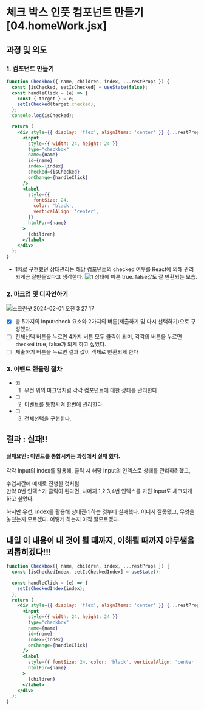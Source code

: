 # 체크 박스 인풋 컴포넌트 만들기 [04.homeWork.jsx]

## 과정 및 의도

### 1. 컴포넌트 만들기

```jsx
function Checkbox({ name, children, index, ...restProps }) {
  const [isChecked, setIsChecked] = useState(false);
  const handleClick = (e) => {
    const { target } = e;
    setIsChecked(target.checked);
  };
  console.log(isChecked);

  return (
    <div style={{ display: 'flex', alignItems: 'center' }} {...restProps}>
      <input
        style={{ width: 24, height: 24 }}
        type="checkbox"
        name={name}
        id={name}
        index={index}
        checked={isChecked}
        onChange={handleClick}
      />
      <label
        style={{
          fontSize: 24,
          color: 'black',
          verticalAlign: 'center',
        }}
        htmlFor={name}
      >
        {children}
      </label>
    </div>
  );
}
```

- 1차로 구현했던 상태관리는 해당 컴포넌트의 checked 여부를 React에 의해 관리되게끔 잘만들었다고 생각한다.
![1](https://github.com/clapsheep/lecture-practice/assets/140643716/bfc2f4c4-f3ac-4ba4-86b3-78467139bfad)
상태에 따른 true. false값도 잘 반환되는 모습.


### 2. 마크업 및 디자인하기
![스크린샷 2024-02-01 오전 3 27 17](https://github.com/clapsheep/lecture-practice/assets/140643716/332a9f44-9e25-48fc-88e7-9a81cb5912e1)

- [x] 총 5가지의 Input:check 요소와 2가지의 버튼(제출하기 및 다시 선택하기)으로 구성했다.
- [ ] 전체선택 버튼을 누르면 4가지 버튼 모두 클릭이 되며, 각각의 버튼을 누르면 `checked` true, false가 되게 하고 싶었다.
- [ ] 제출하기 버튼을 누르면 결과 값이 객체로 반환되게 한다

### 3. 이벤트 핸들링 절차

- [x] 1. 우선 위의 마크업처럼 각각 컴포넌트에 대한 상태를 관리한다
- [ ] 2. 이벤트를 통합시켜 한번에 관리한다.
- [ ] 3. 전체선택을 구현한다.

## 결과 : <strong>실패!!</strong>

#### 실패요인 : 이벤트를 통합시키는 과정에서 실패 했다.

각각 Input의 index를 활용해, 클릭 시 해당 Input의 인덱스로 상태를 관리하려했고,<br/>

수업시간에 예제로 진행한 것처럼 <br/>
만약 0번 인덱스가 클릭이 된다면, 나머지 1,2,3,4번 인덱스를 가진 Input도 체크되게 하고 싶었다.

하지만 우선, index를 활용해 상태관리하는 것부터 실패했다. 어디서 잘못됐고, 무엇을 놓쳤는지 모르겠다. 어떻게 하는지 아직 잘모르겠다.

## 내일 이 내용이 내 것이 될 때까지, 이해될 때까지 야무쌤을 괴롭히겠다!!!

```jsx
function Checkbox({ name, children, index, ...restProps }) {
  const [isCheckedIndex, setIsCheckedIndex] = useState();

  const handleClick = (e) => {
    setIsCheckedIndex(index);
  };
  return (
    <div style={{ display: 'flex', alignItems: 'center' }} {...restProps}>
      <input
        style={{ width: 24, height: 24 }}
        type="checkbox"
        name={name}
        id={name}
        index={index}
        onChange={handleClick}
      />
      <label
        style={{ fontSize: 24, color: 'black', verticalAlign: 'center' }}
        htmlFor={name}
      >
        {children}
      </label>
    </div>
  );
}
```
